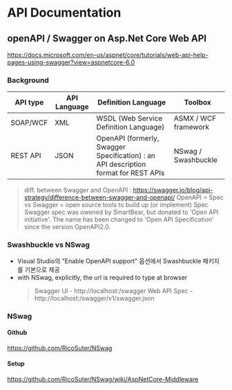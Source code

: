 # API Documentation

## openAPI / Swagger on Asp.Net Core Web API
https://docs.microsoft.com/en-us/aspnet/core/tutorials/web-api-help-pages-using-swagger?view=aspnetcore-6.0

### Background
| API type | API Language | Definition Language | Toolbox |
|---|---|---|---|
| SOAP/WCF | XML | WSDL (Web Service Definition Language) | ASMX / WCF framework |
| REST API | JSON | OpenAPI (formerly, Swagger Specification) : an API description format for REST APIs | NSwag / Swashbuckle |

> diff. between Swagger and OpenAPI : https://swagger.io/blog/api-strategy/difference-between-swagger-and-openapi/ 
> OpenAPI = Spec vs Swagger = open source tools to build up (or implement) Spec
> Swagger spec was owened by SmartBear, but donated to 'Open API initiative'. 
> The name has been changed to 'Open API Specification' since the version OpenAPI2.0. 

### Swashbuckle vs NSwag
- Visual Studio의 "Enable OpenAPI support" 옵션에서 Swashbuckle 패키지를 기본으로 제공
- with NSwag, explicitly, the url is required to type at browser
  > Swagger UI - http://localhost:<port>/swagger
  > Web API Spec - http://localhost:<port>/swagger/v1/swagger.json

### NSwag
#### Github
https://github.com/RicoSuter/NSwag 

#### Setup
https://github.com/RicoSuter/NSwag/wiki/AspNetCore-Middleware



